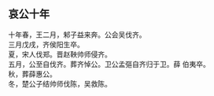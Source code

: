 ## 哀公十年

十年春，王二月，邾子益来奔。公会吴伐齐。  
三月戊戌，齐侯阳生卒。  
夏，宋人伐郑。晋赵鞅帅师侵齐。  
五月，公至自伐齐。葬齐悼公。卫公孟彄自齐归于卫。薛
伯夷卒。  
秋，葬薛惠公。  
冬，楚公子结帅师伐陈，吴救陈。  

